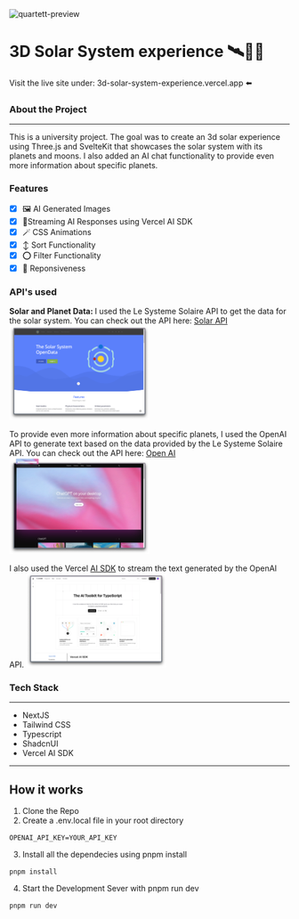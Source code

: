 <img src="src/app/opengraph-image.png" alt="quartett-preview"/>

# 3D Solar System experience 🛰️👨‍🚀

Visit the live site under: 3d-solar-system-experience.vercel.app ⬅️

### About the Project

---

This is a university project. The goal was to create an 3d solar experience using Three.js and SvelteKit that showcases the solar system with its planets and moons. I also added an AI chat functionality to provide even more information about specific planets.

### Features

- [x] 🖼️ AI Generated Images
- [x] 📶Streaming AI Responses using Vercel AI SDK
- [x] 🪄 CSS Animations
- [x] ↕️ Sort Functionality
- [x] ⭕ Filter Functionality
- [x] 📲 Reponsiveness

### API's used

<b>Solar and Planet Data: </b>
I used the Le Systeme Solaire API to get the data for the solar system. You can check out the API here:
[Solar API](https://api.le-systeme-solaire.net/rest/bodies)
<img src="./static/documentation/api-preview.png" alt="solar-api-preview" style="width: 50%;"/>

To provide even more information about specific planets, I used the OpenAI API to generate text based on the data provided by the Le Systeme Solaire API. You can check out the API here:
[Open AI](https://platform.openai.com/docs/api-reference/chat)
<img src="./static/documentation/openai-preview.png" alt="openai-preview" style="width: 50%;"/>

I also used the Vercel [AI SDK](https://sdk.vercel.ai/docs/introduction) to stream the text generated by the OpenAI API.
<img src="./static/documentation/vercel-sdk-preview.png" alt="vercel-sdk-preview" style="width: 50%;"/>

### Tech Stack

---

- NextJS
- Tailwind CSS
- Typescript
- ShadcnUI
- Vercel AI SDK

---

## How it works

1. Clone the Repo
2. Create a .env.local file in your root directory

```
OPENAI_API_KEY=YOUR_API_KEY
```

3. Install all the dependecies using pnpm install

```
pnpm install
```

4. Start the Development Sever with pnpm run dev

```
pnpm run dev
```
